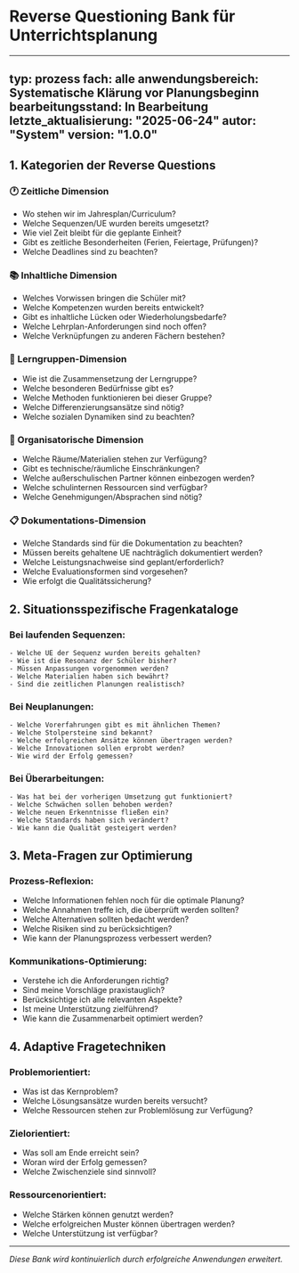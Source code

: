 # Reverse Questioning Bank für Unterrichtsplanung

---
typ: prozess
fach: alle
anwendungsbereich: Systematische Klärung vor Planungsbeginn
bearbeitungsstand: In Bearbeitung
letzte_aktualisierung: "2025-06-24"
autor: "System"
version: "1.0.0"
---

## 1. Kategorien der Reverse Questions

### 🕐 Zeitliche Dimension
- Wo stehen wir im Jahresplan/Curriculum?
- Welche Sequenzen/UE wurden bereits umgesetzt?
- Wie viel Zeit bleibt für die geplante Einheit?
- Gibt es zeitliche Besonderheiten (Ferien, Feiertage, Prüfungen)?
- Welche Deadlines sind zu beachten?

### 📚 Inhaltliche Dimension  
- Welches Vorwissen bringen die Schüler mit?
- Welche Kompetenzen wurden bereits entwickelt?
- Gibt es inhaltliche Lücken oder Wiederholungsbedarfe?
- Welche Lehrplan-Anforderungen sind noch offen?
- Welche Verknüpfungen zu anderen Fächern bestehen?

### 👥 Lerngruppen-Dimension
- Wie ist die Zusammensetzung der Lerngruppe?
- Welche besonderen Bedürfnisse gibt es?
- Welche Methoden funktionieren bei dieser Gruppe?
- Welche Differenzierungsansätze sind nötig?
- Welche sozialen Dynamiken sind zu beachten?

### 🏫 Organisatorische Dimension
- Welche Räume/Materialien stehen zur Verfügung?
- Gibt es technische/räumliche Einschränkungen?
- Welche außerschulischen Partner können einbezogen werden?
- Welche schulinternen Ressourcen sind verfügbar?
- Welche Genehmigungen/Absprachen sind nötig?

### 📋 Dokumentations-Dimension
- Welche Standards sind für die Dokumentation zu beachten?
- Müssen bereits gehaltene UE nachträglich dokumentiert werden?
- Welche Leistungsnachweise sind geplant/erforderlich?
- Welche Evaluationsformen sind vorgesehen?
- Wie erfolgt die Qualitätssicherung?

## 2. Situationsspezifische Fragenkataloge

### Bei laufenden Sequenzen:
```
- Welche UE der Sequenz wurden bereits gehalten?
- Wie ist die Resonanz der Schüler bisher?
- Müssen Anpassungen vorgenommen werden?
- Welche Materialien haben sich bewährt?
- Sind die zeitlichen Planungen realistisch?
```

### Bei Neuplanungen:
```
- Welche Vorerfahrungen gibt es mit ähnlichen Themen?
- Welche Stolpersteine sind bekannt?
- Welche erfolgreichen Ansätze können übertragen werden?
- Welche Innovationen sollen erprobt werden?
- Wie wird der Erfolg gemessen?
```

### Bei Überarbeitungen:
```
- Was hat bei der vorherigen Umsetzung gut funktioniert?
- Welche Schwächen sollen behoben werden?
- Welche neuen Erkenntnisse fließen ein?
- Welche Standards haben sich verändert?
- Wie kann die Qualität gesteigert werden?
```

## 3. Meta-Fragen zur Optimierung

### Prozess-Reflexion:
- Welche Informationen fehlen noch für die optimale Planung?
- Welche Annahmen treffe ich, die überprüft werden sollten?
- Welche Alternativen sollten bedacht werden?
- Welche Risiken sind zu berücksichtigen?
- Wie kann der Planungsprozess verbessert werden?

### Kommunikations-Optimierung:
- Verstehe ich die Anforderungen richtig?
- Sind meine Vorschläge praxistauglich?
- Berücksichtige ich alle relevanten Aspekte?
- Ist meine Unterstützung zielführend?
- Wie kann die Zusammenarbeit optimiert werden?

## 4. Adaptive Fragetechniken

### Problemorientiert:
- Was ist das Kernproblem?
- Welche Lösungsansätze wurden bereits versucht?
- Welche Ressourcen stehen zur Problemlösung zur Verfügung?

### Zielorientiert:
- Was soll am Ende erreicht sein?
- Woran wird der Erfolg gemessen?
- Welche Zwischenziele sind sinnvoll?

### Ressourcenorientiert:
- Welche Stärken können genutzt werden?
- Welche erfolgreichen Muster können übertragen werden?
- Welche Unterstützung ist verfügbar?

---

*Diese Bank wird kontinuierlich durch erfolgreiche Anwendungen erweitert.*